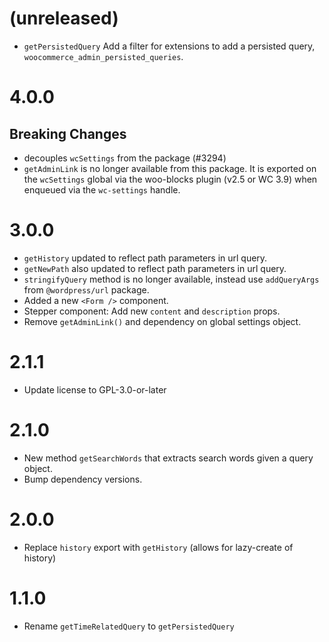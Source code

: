 # (unreleased)

- `getPersistedQuery` Add a filter for extensions to add a persisted query, `woocommerce_admin_persisted_queries`.

# 4.0.0

## Breaking Changes

- decouples `wcSettings` from the package (#3294)
- `getAdminLink` is no longer available from this package. It is exported on the `wcSettings` global via the woo-blocks plugin (v2.5 or WC 3.9) when enqueued via the `wc-settings` handle.


# 3.0.0

- `getHistory` updated to reflect path parameters in url query.
- `getNewPath` also updated to reflect path parameters in url query.
- `stringifyQuery` method is no longer available, instead use `addQueryArgs` from `@wordpress/url` package.
- Added a new `<Form />` component.
- Stepper component: Add new `content` and `description` props.
- Remove `getAdminLink()` and dependency on global settings object.

# 2.1.1

- Update license to GPL-3.0-or-later

# 2.1.0

- New method `getSearchWords` that extracts search words given a query object.
- Bump dependency versions.

# 2.0.0

- Replace `history` export with `getHistory` (allows for lazy-create of history)

# 1.1.0

- Rename `getTimeRelatedQuery` to `getPersistedQuery`
